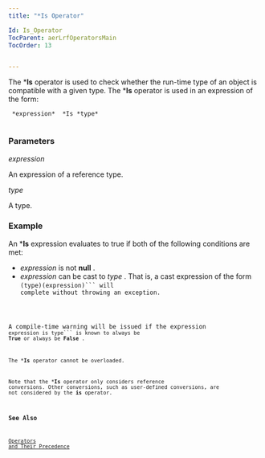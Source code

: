 ```yaml
---
title: "*Is Operator"

Id: Is_Operator
TocParent: aerLrfOperatorsMain
TocOrder: 13


---
```


The ***Is** operator is used to check whether the run-time type of an object is compatible with a given type. The ***Is** operator is used in an expression of the form: 

```
 *expression*  *Is *type*  
        
```

### Parameters

*expression* 

An expression of a reference type.


*type* 

A type.


### Example
An ***Is** expression evaluates to true if both of the following conditions are met: 

- *expression*  is not **null** .
- *expression* can be cast to *type* . That is, a cast expression of the form
                <code class="ce">(type)(expression)``` will complete without throwing an exception.

A compile-time warning will be issued if the expression <code class="ce">expression is type``` is known to always be **True** or always be **False** . 

The ***Is** operator cannot be overloaded. 

Note that the ***Is** operator only considers reference conversions. Other conversions, such as user-defined conversions, are not considered by the **is** operator. 

### See Also
[Operators and Their Precedence](Expression_Operators_and_their_Precedence.html) 
